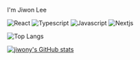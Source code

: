  I'm Jiwon Lee

![React](https://img.shields.io/badge/React-%2361DAFB?style=for-the-badge&logo=React&logoColor=%23000000&labelColor=%2361DAFB) ![Typescript](https://img.shields.io/badge/typescript-%233178c6?style=for-the-badge&logo=Typescript&logoColor=%23FFFFFF&labelColor=%233178c6)
![Javascript](https://img.shields.io/badge/Javascript-%23F7DF1E?style=for-the-badge&logo=javascript&logoColor=%23000000&labelColor=%23F7DF1E) ![Nextjs](https://img.shields.io/badge/Nextjs-%23000000?style=for-the-badge&logo=nextdotjs&logoColor=%23FFFFFF&labelColor=%23000000)

![Top Langs](https://github-readme-stats.vercel.app/api/top-langs/?username=jiwony3758&layout=compact)

[![jiwony's GitHub stats](https://github-readme-stats.vercel.app/api?username=jiwony3758)](https://github.com/anuraghazra/github-readme-stats&show_icons=tru&theme=tokyonight)


<!--
**jiwony3758/jiwony3758** is a ✨ _special_ ✨ repository because its `README.md` (this file) appears on your GitHub profile.

Here are some ideas to get you started:

- 🔭 I’m currently working on ... 
- 🌱 I’m currently learning ...
- 👯 I’m looking to collaborate on ...
- 🤔 I’m looking for help with ...
- 💬 Ask me about ...
- 📫 How to reach me: ...
- 😄 Pronouns: ...
- ⚡ Fun fact: ...
-->
